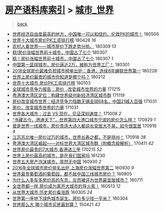 [房产语料库索引](../../README.md)  > [城市_世界](城市_世界.md)
====
> [back](../README.md)

- [世界经济自由度最高的地方，中国唯一可以和纽约、伦敦PK的城市！](http://jkwz.applinzi.com/ittc/7099782179859203088.html#%E4%B8%96%E7%95%8C%E7%BB%8F%E6%B5%8E%E8%87%AA%E7%94%B1%E5%BA%A6%E6%9C%80%E9%AB%98%E7%9A%84%E5%9C%B0%E6%96%B9%EF%BC%8C%E4%B8%AD%E5%9B%BD%E5%94%AF%E4%B8%80%E5%8F%AF%E4%BB%A5%E5%92%8C%E7%BA%BD%E7%BA%A6%E3%80%81%E4%BC%A6%E6%95%A6PK%E7%9A%84%E5%9F%8E%E5%B8%82%EF%BC%81) 180506  
- [世界十大城市房价PK工资排行榜](http://jkwz.applinzi.com/ittc/7096954892545688592.html#%E4%B8%96%E7%95%8C%E5%8D%81%E5%A4%A7%E5%9F%8E%E5%B8%82%E6%88%BF%E4%BB%B7PK%E5%B7%A5%E8%B5%84%E6%8E%92%E8%A1%8C%E6%A6%9C) 180428 *16* 
- [农村人看世界——城市房价下跌走势分析。](http://jkwz.applinzi.com/ittc/7078270204813771787.html#%E5%86%9C%E6%9D%91%E4%BA%BA%E7%9C%8B%E4%B8%96%E7%95%8C%E2%80%94%E2%80%94%E5%9F%8E%E5%B8%82%E6%88%BF%E4%BB%B7%E4%B8%8B%E8%B7%8C%E8%B5%B0%E5%8A%BF%E5%88%86%E6%9E%90%E3%80%82) 180309 *13* 
- [稳!房价涨幅世界前十城市，中国占了七个](http://jkwz.applinzi.com/ittc/7077767616993444874.html#%E7%A8%B3%21%E6%88%BF%E4%BB%B7%E6%B6%A8%E5%B9%85%E4%B8%96%E7%95%8C%E5%89%8D%E5%8D%81%E5%9F%8E%E5%B8%82%EF%BC%8C%E4%B8%AD%E5%9B%BD%E5%8D%A0%E4%BA%86%E4%B8%83%E4%B8%AA) 180307  
- [稳！房价涨幅世界前十城市，中国占了七个](http://jkwz.applinzi.com/ittc/7077718570643751947.html#%E7%A8%B3%EF%BC%81%E6%88%BF%E4%BB%B7%E6%B6%A8%E5%B9%85%E4%B8%96%E7%95%8C%E5%89%8D%E5%8D%81%E5%9F%8E%E5%B8%82%EF%BC%8C%E4%B8%AD%E5%9B%BD%E5%8D%A0%E4%BA%86%E4%B8%83%E4%B8%AA) 180307 *1* 
- [中国第一篮球城市，房价逼近2万，被称为世界工厂！](http://jkwz.applinzi.com/ittc/7075498710912205835.html#%E4%B8%AD%E5%9B%BD%E7%AC%AC%E4%B8%80%E7%AF%AE%E7%90%83%E5%9F%8E%E5%B8%82%EF%BC%8C%E6%88%BF%E4%BB%B7%E9%80%BC%E8%BF%912%E4%B8%87%EF%BC%8C%E8%A2%AB%E7%A7%B0%E4%B8%BA%E4%B8%96%E7%95%8C%E5%B7%A5%E5%8E%82%EF%BC%81) 180301  
- [2018全球房价最难负担城市榜单出炉：香港，连续8年蝉联世界第一](http://jkwz.applinzi.com/ittc/7075187309811336208.html#2018%E5%85%A8%E7%90%83%E6%88%BF%E4%BB%B7%E6%9C%80%E9%9A%BE%E8%B4%9F%E6%8B%85%E5%9F%8E%E5%B8%82%E6%A6%9C%E5%8D%95%E5%87%BA%E7%82%89%EF%BC%9A%E9%A6%99%E6%B8%AF%EF%BC%8C%E8%BF%9E%E7%BB%AD8%E5%B9%B4%E8%9D%89%E8%81%94%E4%B8%96%E7%95%8C%E7%AC%AC%E4%B8%80) 180228  
- [世界上房价最贵的城市你知道是哪个吗？](http://jkwz.applinzi.com/ittc/7069330779425735690.html#%E4%B8%96%E7%95%8C%E4%B8%8A%E6%88%BF%E4%BB%B7%E6%9C%80%E8%B4%B5%E7%9A%84%E5%9F%8E%E5%B8%82%E4%BD%A0%E7%9F%A5%E9%81%93%E6%98%AF%E5%93%AA%E4%B8%AA%E5%90%97%EF%BC%9F) 180212  
- [世界十大城市 房价PK工资排行榜](http://jkwz.applinzi.com/ittc/7054344344960500743.html#%E4%B8%96%E7%95%8C%E5%8D%81%E5%A4%A7%E5%9F%8E%E5%B8%82+%E6%88%BF%E4%BB%B7PK%E5%B7%A5%E8%B5%84%E6%8E%92%E8%A1%8C%E6%A6%9C) 180103  
- [全球城市竞争力报告：房价 , 改变城市世界的力量](http://jkwz.applinzi.com/ittc/7047231212760859665.html#%E5%85%A8%E7%90%83%E5%9F%8E%E5%B8%82%E7%AB%9E%E4%BA%89%E5%8A%9B%E6%8A%A5%E5%91%8A%EF%BC%9A%E6%88%BF%E4%BB%B7+%2C+%E6%94%B9%E5%8F%98%E5%9F%8E%E5%B8%82%E4%B8%96%E7%95%8C%E7%9A%84%E5%8A%9B%E9%87%8F) 171215  
- [粤港澳大湾区定位：构建世界级创新经济湾区城市群](http://jkwz.applinzi.com/ittc/7037614936652514321.html#%E7%B2%A4%E6%B8%AF%E6%BE%B3%E5%A4%A7%E6%B9%BE%E5%8C%BA%E5%AE%9A%E4%BD%8D%EF%BC%9A%E6%9E%84%E5%BB%BA%E4%B8%96%E7%95%8C%E7%BA%A7%E5%88%9B%E6%96%B0%E7%BB%8F%E6%B5%8E%E6%B9%BE%E5%8C%BA%E5%9F%8E%E5%B8%82%E7%BE%A4) 171119  
- [房价改变城市世界：经济竞争力指数无锡全球68名，中国21城入百强](http://jkwz.applinzi.com/ittc/7030561453726237712.html#%E6%88%BF%E4%BB%B7%E6%94%B9%E5%8F%98%E5%9F%8E%E5%B8%82%E4%B8%96%E7%95%8C%EF%BC%9A%E7%BB%8F%E6%B5%8E%E7%AB%9E%E4%BA%89%E5%8A%9B%E6%8C%87%E6%95%B0%E6%97%A0%E9%94%A1%E5%85%A8%E7%90%8368%E5%90%8D%EF%BC%8C%E4%B8%AD%E5%9B%BD21%E5%9F%8E%E5%85%A5%E7%99%BE%E5%BC%BA) 171031  
- [房价，改变城市世界的力量](http://jkwz.applinzi.com/ittc/7030410587568342032.html#%E6%88%BF%E4%BB%B7%EF%BC%8C%E6%94%B9%E5%8F%98%E5%9F%8E%E5%B8%82%E4%B8%96%E7%95%8C%E7%9A%84%E5%8A%9B%E9%87%8F) 171031  
- [世界各大城市：过去 VS 现在，见证深圳速度！](http://jkwz.applinzi.com/ittc/7021869222760809489.html#%E4%B8%96%E7%95%8C%E5%90%84%E5%A4%A7%E5%9F%8E%E5%B8%82%EF%BC%9A%E8%BF%87%E5%8E%BB+VS+%E7%8E%B0%E5%9C%A8%EF%BC%8C%E8%A7%81%E8%AF%81%E6%B7%B1%E5%9C%B3%E9%80%9F%E5%BA%A6%EF%BC%81) 171008 *2* 
- [“书藏古今，港通天下”，世界第四大港口城市宁波的房价怎么样？](http://jkwz.applinzi.com/ittc/7018828425249424401.html#%E2%80%9C%E4%B9%A6%E8%97%8F%E5%8F%A4%E4%BB%8A%EF%BC%8C%E6%B8%AF%E9%80%9A%E5%A4%A9%E4%B8%8B%E2%80%9D%EF%BC%8C%E4%B8%96%E7%95%8C%E7%AC%AC%E5%9B%9B%E5%A4%A7%E6%B8%AF%E5%8F%A3%E5%9F%8E%E5%B8%82%E5%AE%81%E6%B3%A2%E7%9A%84%E6%88%BF%E4%BB%B7%E6%80%8E%E4%B9%88%E6%A0%B7%EF%BC%9F) 170929 *1* 
- [曾是世界一线城市，房价贵连大诗人都说长安居大不易，如今很宜居](http://jkwz.applinzi.com/ittc/7015069478277350417.html#%E6%9B%BE%E6%98%AF%E4%B8%96%E7%95%8C%E4%B8%80%E7%BA%BF%E5%9F%8E%E5%B8%82%EF%BC%8C%E6%88%BF%E4%BB%B7%E8%B4%B5%E8%BF%9E%E5%A4%A7%E8%AF%97%E4%BA%BA%E9%83%BD%E8%AF%B4%E9%95%BF%E5%AE%89%E5%B1%85%E5%A4%A7%E4%B8%8D%E6%98%93%EF%BC%8C%E5%A6%82%E4%BB%8A%E5%BE%88%E5%AE%9C%E5%B1%85) 170919 *4* 
- [江苏苏北唯一房价过万的城市，世界长寿之都，不是扬州！](http://jkwz.applinzi.com/ittc/7014658928707896337.html#%E6%B1%9F%E8%8B%8F%E8%8B%8F%E5%8C%97%E5%94%AF%E4%B8%80%E6%88%BF%E4%BB%B7%E8%BF%87%E4%B8%87%E7%9A%84%E5%9F%8E%E5%B8%82%EF%BC%8C%E4%B8%96%E7%95%8C%E9%95%BF%E5%AF%BF%E4%B9%8B%E9%83%BD%EF%BC%8C%E4%B8%8D%E6%98%AF%E6%89%AC%E5%B7%9E%EF%BC%81) 170918 *38* 
- [粤港澳大湾区崛起——对标世界大湾区城市群（附概念股解析）](http://jkwz.applinzi.com/ittc/6955376324565795845.html#%E7%B2%A4%E6%B8%AF%E6%BE%B3%E5%A4%A7%E6%B9%BE%E5%8C%BA%E5%B4%9B%E8%B5%B7%E2%80%94%E2%80%94%E5%AF%B9%E6%A0%87%E4%B8%96%E7%95%8C%E5%A4%A7%E6%B9%BE%E5%8C%BA%E5%9F%8E%E5%B8%82%E7%BE%A4%EF%BC%88%E9%99%84%E6%A6%82%E5%BF%B5%E8%82%A1%E8%A7%A3%E6%9E%90%EF%BC%89) 170411 *42* 
- [世界房价最贵的7大城市 香港进三甲](http://jkwz.applinzi.com/ittc/6934937133843481604.html#%E4%B8%96%E7%95%8C%E6%88%BF%E4%BB%B7%E6%9C%80%E8%B4%B5%E7%9A%847%E5%A4%A7%E5%9F%8E%E5%B8%82+%E9%A6%99%E6%B8%AF%E8%BF%9B%E4%B8%89%E7%94%B2) 170215 *52* 
- [世界上房价最高的城市，是在我们国家吗](http://jkwz.applinzi.com/ittc/6917255248589882373.html#%E4%B8%96%E7%95%8C%E4%B8%8A%E6%88%BF%E4%BB%B7%E6%9C%80%E9%AB%98%E7%9A%84%E5%9F%8E%E5%B8%82%EF%BC%8C%E6%98%AF%E5%9C%A8%E6%88%91%E4%BB%AC%E5%9B%BD%E5%AE%B6%E5%90%97) 161230  
- [世界五大房产泡沫城市，竟然无中国](http://jkwz.applinzi.com/ittc/6883647567128167428.html#%E4%B8%96%E7%95%8C%E4%BA%94%E5%A4%A7%E6%88%BF%E4%BA%A7%E6%B3%A1%E6%B2%AB%E5%9F%8E%E5%B8%82%EF%BC%8C%E7%AB%9F%E7%84%B6%E6%97%A0%E4%B8%AD%E5%9B%BD) 160930 *2* 
- [2016年全球城市房价排名出炉 上海房价涨幅世界第二](http://jkwz.applinzi.com/ittc/6883617430433170436.html#2016%E5%B9%B4%E5%85%A8%E7%90%83%E5%9F%8E%E5%B8%82%E6%88%BF%E4%BB%B7%E6%8E%92%E5%90%8D%E5%87%BA%E7%82%89+%E4%B8%8A%E6%B5%B7%E6%88%BF%E4%BB%B7%E6%B6%A8%E5%B9%85%E4%B8%96%E7%95%8C%E7%AC%AC%E4%BA%8C) 160930 *9* 
- [世界最贵葡萄酒的葡萄园，都不敌中国三线城市房价？](http://jkwz.applinzi.com/ittc/6862946819214148613.html#%E4%B8%96%E7%95%8C%E6%9C%80%E8%B4%B5%E8%91%A1%E8%90%84%E9%85%92%E7%9A%84%E8%91%A1%E8%90%84%E5%9B%AD%EF%BC%8C%E9%83%BD%E4%B8%8D%E6%95%8C%E4%B8%AD%E5%9B%BD%E4%B8%89%E7%BA%BF%E5%9F%8E%E5%B8%82%E6%88%BF%E4%BB%B7%EF%BC%9F) 160805  
- [为什么人多车多房价高的东京，反而被评为世界最宜居城市？](http://jkwz.applinzi.com/ittc/6853670264696734724.html#%E4%B8%BA%E4%BB%80%E4%B9%88%E4%BA%BA%E5%A4%9A%E8%BD%A6%E5%A4%9A%E6%88%BF%E4%BB%B7%E9%AB%98%E7%9A%84%E4%B8%9C%E4%BA%AC%EF%BC%8C%E5%8F%8D%E8%80%8C%E8%A2%AB%E8%AF%84%E4%B8%BA%E4%B8%96%E7%95%8C%E6%9C%80%E5%AE%9C%E5%B1%85%E5%9F%8E%E5%B8%82%EF%BC%9F) 160711  
- [全世界都一样 房价成为离开大城市的导火索！](http://jkwz.applinzi.com/ittc/6831766651338753028.html#%E5%85%A8%E4%B8%96%E7%95%8C%E9%83%BD%E4%B8%80%E6%A0%B7+%E6%88%BF%E4%BB%B7%E6%88%90%E4%B8%BA%E7%A6%BB%E5%BC%80%E5%A4%A7%E5%9F%8E%E5%B8%82%E7%9A%84%E5%AF%BC%E7%81%AB%E7%B4%A2%EF%BC%81) 160513 *12* 
- [从世界大城市    历史房价看涨跌](http://jkwz.applinzi.com/ittc/6806088729777144837.html#%E4%BB%8E%E4%B8%96%E7%95%8C%E5%A4%A7%E5%9F%8E%E5%B8%82++++%E5%8E%86%E5%8F%B2%E6%88%BF%E4%BB%B7%E7%9C%8B%E6%B6%A8%E8%B7%8C) 160305 *24* 
- [世界第一座地下绿色城市诞生，房价多少钱一平米？](http://jkwz.applinzi.com/ittc/6805763798132589573.html#%E4%B8%96%E7%95%8C%E7%AC%AC%E4%B8%80%E5%BA%A7%E5%9C%B0%E4%B8%8B%E7%BB%BF%E8%89%B2%E5%9F%8E%E5%B8%82%E8%AF%9E%E7%94%9F%EF%BC%8C%E6%88%BF%E4%BB%B7%E5%A4%9A%E5%B0%91%E9%92%B1%E4%B8%80%E5%B9%B3%E7%B1%B3%EF%BC%9F) 160304  
- [世界那么大  哪个城市买房最划算？](http://jkwz.applinzi.com/ittc/547650611407909007.html#%E4%B8%96%E7%95%8C%E9%82%A3%E4%B9%88%E5%A4%A7++%E5%93%AA%E4%B8%AA%E5%9F%8E%E5%B8%82%E4%B9%B0%E6%88%BF%E6%9C%80%E5%88%92%E7%AE%97%EF%BC%9F) 150421 *43* 
